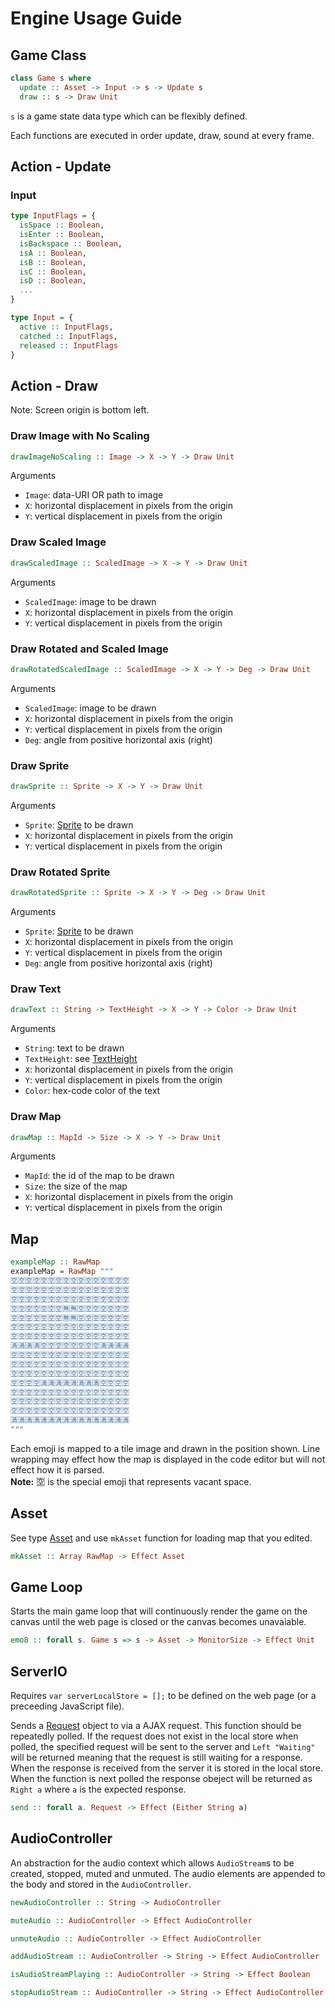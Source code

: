 # Engine Usage Guide

## Game Class

```PureScript
class Game s where
  update :: Asset -> Input -> s -> Update s
  draw :: s -> Draw Unit
```

`s` is a game state data type which can be flexibly defined.

Each functions are executed in order update, draw, sound at every frame.

## Action - Update

### Input

```PureScript
type InputFlags = {
  isSpace :: Boolean,
  isEnter :: Boolean,
  isBackspace :: Boolean,
  isA :: Boolean,
  isB :: Boolean,  
  isC :: Boolean, 
  isD :: Boolean,
  ...
}

type Input = { 
  active :: InputFlags,
  catched :: InputFlags, 
  released :: InputFlags
}
```

## Action - Draw

Note: Screen origin is bottom left.

### Draw Image with No Scaling
```PureScript
drawImageNoScaling :: Image -> X -> Y -> Draw Unit
```
Arguments
- `Image`: data-URI OR path to image
- `X`: horizontal displacement in pixels from the origin
- `Y`: vertical displacement in pixels from the origin

### Draw Scaled Image
```PureScript
drawScaledImage :: ScaledImage -> X -> Y -> Draw Unit
```
Arguments
- `ScaledImage`: image to be drawn
- `X`: horizontal displacement in pixels from the origin
- `Y`: vertical displacement in pixels from the origin

### Draw Rotated and Scaled Image
```PureScript
drawRotatedScaledImage :: ScaledImage -> X -> Y -> Deg -> Draw Unit
```
Arguments
- `ScaledImage`: image to be drawn
- `X`: horizontal displacement in pixels from the origin
- `Y`: vertical displacement in pixels from the origin
- `Deg`: angle from positive horizontal axis (right)

### Draw Sprite
```PureScript
drawSprite :: Sprite -> X -> Y -> Draw Unit
```
Arguments
- `Sprite`: [Sprite](types.md\#Sprite) to be drawn
- `X`: horizontal displacement in pixels from the origin
- `Y`: vertical displacement in pixels from the origin

### Draw Rotated Sprite
```PureScript
drawRotatedSprite :: Sprite -> X -> Y -> Deg -> Draw Unit
```
Arguments
- `Sprite`: [Sprite](types.md\#Sprite) to be drawn
- `X`: horizontal displacement in pixels from the origin
- `Y`: vertical displacement in pixels from the origin
- `Deg`: angle from positive horizontal axis (right)

### Draw Text
```PureScript
drawText :: String -> TextHeight -> X -> Y -> Color -> Draw Unit
```
Arguments
- `String`: text to be drawn
- `TextHeight`: see [TextHeight](types.md\#TextHeight)
- `X`: horizontal displacement in pixels from the origin
- `Y`: vertical displacement in pixels from the origin
- `Color`: hex-code color of the text

### Draw Map
```PureScript
drawMap :: MapId -> Size -> X -> Y -> Draw Unit
```
Arguments
- `MapId`: the id of the map to be drawn
- `Size`: the size of the map
- `X`: horizontal displacement in pixels from the origin
- `Y`: vertical displacement in pixels from the origin

## Map

```PureScript
exampleMap :: RawMap
exampleMap = RawMap """
🈳🈳🈳🈳🈳🈳🈳🈳🈳🈳🈳🈳🈳🈳🈳🈳
🈳🈳🈳🈳🈳🈳🈳🈳🈳🈳🈳🈳🈳🈳🈳🈳
🈳🈳🈳🈳🈳🈳🈳🈳🈳🈳🈳🈳🈳🈳🈳🈳
🈳🈳🈳🈳🈳🈳🈳🈚🈚🈳🈳🈳🈳🈳🈳🈳
🈳🈳🈳🈳🈳🈳🈳🈚🈚🈳🈳🈳🈳🈳🈳🈳
🈳🈳🈳🈳🈳🈳🈳🈳🈳🈳🈳🈳🈳🈳🈳🈳
🈳🈳🈳🈳🈳🈳🈳🈳🈳🈳🈳🈳🈳🈳🈳🈳
🈵🈵🈵🈵🈳🈳🈳🈳🈳🈳🈳🈳🈵🈵🈵🈵
🈳🈳🈳🈳🈳🈳🈳🈳🈳🈳🈳🈳🈳🈳🈳🈳
🈳🈳🈳🈳🈳🈳🈳🈳🈳🈳🈳🈳🈳🈳🈳🈳
🈳🈳🈳🈳🈳🈳🈳🈳🈳🈳🈳🈳🈳🈳🈳🈳
🈳🈳🈳🈳🈵🈵🈵🈵🈵🈵🈵🈵🈳🈳🈳🈳
🈳🈳🈳🈳🈳🈳🈳🈳🈳🈳🈳🈳🈳🈳🈳🈳
🈳🈳🈳🈳🈳🈳🈳🈳🈳🈳🈳🈳🈳🈳🈳🈳
🈳🈳🈳🈳🈳🈳🈳🈳🈳🈳🈳🈳🈳🈳🈳🈳
🈵🈵🈵🈵🈵🈵🈵🈵🈵🈵🈵🈵🈵🈵🈵🈵
"""
```
Each emoji is mapped to a tile image and drawn in the position shown. Line wrapping may effect how the map is displayed in the code editor but will not effect how it is parsed. <br>
**Note:** 🈳 is the special emoji that represents vacant space.

## Asset

See type [Asset](types.md\#Asset) and use `mkAsset` function for loading map that you edited.

```PureScript
mkAsset :: Array RawMap -> Effect Asset
```

## Game Loop

Starts the main game loop that will continuously render the game on the canvas until the web page is closed or the canvas becomes unavaiable.

```PureScript
emo8 :: forall s. Game s => s -> Asset -> MonitorSize -> Effect Unit
```

## ServerIO

Requires `var serverLocalStore = [];` to be defined on the web page (or a preceeding JavaScript file).

Sends a [Request](types.md\#Request) object to via a AJAX request. This function should be repeatedly polled. If the request does not exist in the local store when polled, the specified request will be sent to the server and `Left "Waiting"` will be returned meaning that the request is still waiting for a response. When the response is received from the server it is stored in the local store. When the function is next polled the response obeject will be returned as `Right a` where `a` is the expected response.

```PureScript
send :: forall a. Request -> Effect (Either String a)
```

## AudioController

An abstraction for the audio context which allows `AudioStream`s to be created, stopped, muted and unmuted. The audio elements are appended to the body and stored in the `AudioController`.

```PureScript
newAudioController :: String -> AudioController

muteAudio :: AudioController -> Effect AudioController

unmuteAudio :: AudioController -> Effect AudioController

addAudioStream :: AudioController -> String -> Effect AudioController

isAudioStreamPlaying :: AudioController -> String -> Effect Boolean

stopAudioStream :: AudioController -> String -> Effect AudioController
```